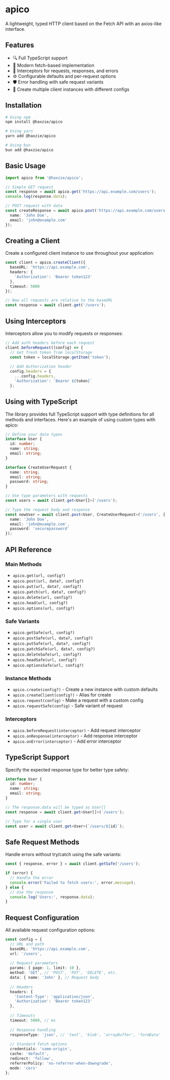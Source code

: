 # apico

A lightweight, typed HTTP client based on the Fetch API with an axios-like interface.

## Features

- 🔍 Full TypeScript support
- 🚀 Modern fetch-based implementation
- 🔄 Interceptors for requests, responses, and errors
- ⚙️ Configurable defaults and per-request options
- 🛡️ Error handling with safe request variants
- 🧩 Create multiple client instances with different configs

## Installation

```bash
# Using npm
npm install @haxzie/apico

# Using yarn
yarn add @haxzie/apico

# Using bun
bun add @haxzie/apico
```

## Basic Usage

```typescript
import apico from '@haxzie/apico';

// Simple GET request
const response = await apico.get('https://api.example.com/users');
console.log(response.data);

// POST request with data
const createResponse = await apico.post('https://api.example.com/users', {
  name: 'John Doe',
  email: 'john@example.com'
});
```

## Creating a Client

Create a configured client instance to use throughout your application:

```typescript
const client = apico.createClient({
  baseURL: 'https://api.example.com',
  headers: {
    'Authorization': 'Bearer token123'
  },
  timeout: 5000
});

// Now all requests are relative to the baseURL
const response = await client.get('/users');
```

## Using Interceptors

Interceptors allow you to modify requests or responses:

```typescript
// Add auth headers before each request
client.beforeRequest((config) => {
  // Get fresh token from localStorage
  const token = localStorage.getItem('token');
  
  // Add Authorization header
  config.headers = {
    ...config.headers,
    'Authorization': `Bearer ${token}`
  };
```

## Using with TypeScript

The library provides full TypeScript support with type definitions for all methods and interfaces. Here's an example of using custom types with apico:

```typescript
// Define your data types
interface User {
  id: number;
  name: string;
  email: string;
}

interface CreateUserRequest {
  name: string;
  email: string;
  password: string;
}

// Use type parameters with requests
const users = await client.get<User[]>('/users');

// Type the request body and response
const newUser = await client.post<User, CreateUserRequest>('/users', {
  name: 'John Doe',
  email: 'john@example.com',
  password: 'securepassword'
});
```

## API Reference

### Main Methods

- `apico.get(url, config?)`
- `apico.post(url, data?, config?)`
- `apico.put(url, data?, config?)`
- `apico.patch(url, data?, config?)`
- `apico.delete(url, config?)`
- `apico.head(url, config?)`
- `apico.options(url, config?)`

### Safe Variants

- `apico.getSafe(url, config?)`
- `apico.postSafe(url, data?, config?)`
- `apico.putSafe(url, data?, config?)`
- `apico.patchSafe(url, data?, config?)`
- `apico.deleteSafe(url, config?)`
- `apico.headSafe(url, config?)`
- `apico.optionsSafe(url, config?)`

### Instance Methods

- `apico.create(config?)` - Create a new instance with custom defaults
- `apico.createClient(config?)` - Alias for create
- `apico.request(config)` - Make a request with a custom config
- `apico.requestSafe(config)` - Safe variant of request

### Interceptors

- `apico.beforeRequest(interceptor)` - Add request interceptor
- `apico.onResponse(interceptor)` - Add response interceptor
- `apico.onError(interceptor)` - Add error interceptor



## TypeScript Support

Specify the expected response type for better type safety:

```typescript
interface User {
  id: number;
  name: string;
  email: string;
}

// The response.data will be typed as User[]
const response = await client.get<User[]>('/users');

// Type for a single user
const user = await client.get<User>(`/users/${id}`);
```

## Safe Request Methods

Handle errors without try/catch using the safe variants:

```typescript
const { response, error } = await client.getSafe('/users');

if (error) {
  // Handle the error
  console.error('Failed to fetch users:', error.message);
} else {
  // Use the response
  console.log('Users:', response.data);
}
```

## Request Configuration

All available request configuration options:

```typescript
const config = {
  // URL and path
  baseURL: 'https://api.example.com',
  url: '/users',
  
  // Request parameters
  params: { page: 1, limit: 10 },
  method: 'GET', // 'POST', 'PUT', 'DELETE', etc.
  data: { name: 'John' }, // Request body
  
  // Headers
  headers: {
    'Content-Type': 'application/json',
    'Authorization': 'Bearer token123'
  },
  
  // Timeouts
  timeout: 5000, // ms
  
  // Response handling
  responseType: 'json', // 'text', 'blob', 'arrayBuffer', 'formData'
  
  // Standard fetch options
  credentials: 'same-origin',
  cache: 'default',
  redirect: 'follow',
  referrerPolicy: 'no-referrer-when-downgrade',
  mode: 'cors'
};
``` 